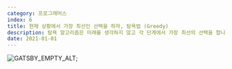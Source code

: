 ```yaml
---
category: 프로그래머스
index: 6
title: 현재 상황에서 가장 최선인 선택을 하자, 탐욕법 (Greedy)
description: 탐욕 알고리즘은 미래를 생각하지 않고 각 단계에서 가장 최선의 선택을 합니다. 언제나 통하지는 않지만 이런 방법이 통하는 문제들이 있어요.
date: 2021-01-01
---
```


![GATSBY_EMPTY_ALT](https://cdn.pixabay.com/photo/2016/09/09/23/27/the-ostrich-1658267_1280.jpg);
